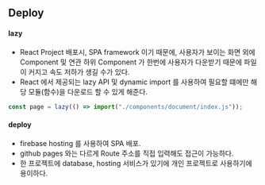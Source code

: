 ## Deploy

#### lazy
- React Project 배포시, SPA framework 이기 때문에, 사용자가 보이는 화면 외에 Component 및 연관 하위 Component 가 한번에 사용자가 다운받기 때문에 파일이 커지고 속도 저하가 생길 수가 있다.
- React 에서 제공되는 lazy API 및 dynamic import 를 사용하여 필요할 떄에만 해당 모듈(함수)을 다운로드 할 수 있게 해준다.

```javascript
const page = lazy(() => import("./components/document/index.js"));
```

#### deploy
- firebase hosting 를 사용하여 SPA 배포.
- github pages 와는 다르게 Route 주소를 직접 입력해도 접근이 가능하다.
- 한 프로젝트에 database, hosting 서비스가 있기에 개인 프로젝트로 사용하기에 용이하다.